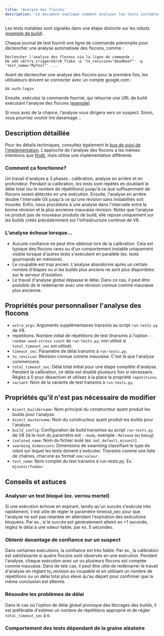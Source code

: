 ```yaml
---
title: 'Analyse des flocons'
description: 'Ce document explique comment analyser les tests instables.'
---
```

Les tests instables sont signalés dans une étape distincte sur les robots ([exemple de build](https://ci.chromium.org/ui/p/v8/builders/ci/V8%20Linux64%20TSAN/38630/overview)).

Chaque journal de test fournit une ligne de commande préremplie pour déclencher une analyse automatisée des flocons, comme :

```
Déclencher l'analyse des flocons via la ligne de commande :
bb add v8/try.triggered/v8_flako -p 'to_revision="deadbeef"' -p 'test_name="MyTest"' ...
```

Avant de déclencher une analyse des flocons pour la première fois, les utilisateurs doivent se connecter avec un compte google.com :

```bash
bb auth-login
```

Ensuite, exécutez la commande fournie, qui retourne une URL de build exécutant l'analyse des flocons ([exemple](https://ci.chromium.org/ui/p/v8/builders/try.triggered/v8_flako/b8836020260675019825/overview)).

Si vous avez de la chance, l'analyse vous dirigera vers un suspect. Sinon, vous pourriez vouloir lire davantage…

## Description détaillée

Pour les détails techniques, consultez également le [bug de suivi de l'implémentation](https://crbug.com/711249). L'approche de l'analyse des flocons a les mêmes intentions que [findit](https://sites.google.com/chromium.org/cat/findit), mais utilise une implémentation différente.

### Comment ça fonctionne?

Un travail d'analyse a 3 phases : calibration, analyse en arrière et en profondeur. Pendant la calibration, les tests sont répétés en doublant le délai total (ou le nombre de répétitions) jusqu'à ce que suffisamment de flocons soient détectés en une exécution. Ensuite, l'analyse en arrière double l'intervalle Git jusqu'à ce qu'une révision sans instabilités soit trouvée. Enfin, nous procédons à une analyse dans l'intervalle entre la bonne révision et la plus ancienne mauvaise révision. Notez que l'analyse ne produit pas de nouveaux produits de build, elle repose uniquement sur les builds créés précédemment sur l'infrastructure continue de V8.

### L'analyse échoue lorsque…

- Aucune confiance ne peut être obtenue lors de la calibration. Cela est typique des flocons rares ou d'un comportement instable uniquement visible lorsque d'autres tests s'exécutent en parallèle (ex. tests gourmands en mémoire).
- Le coupable est trop ancien. L'analyse abandonne après un certain nombre d'étapes ou si les builds plus anciens ne sont plus disponibles sur le serveur d'isolation.
- Le travail d'analyse global dépasse le délai. Dans ce cas, il peut être possible de le redémarrer avec une révision connue comme mauvaise plus ancienne.

## Propriétés pour personnaliser l'analyse des flocons

- `extra_args`: Arguments supplémentaires transmis au script `run-tests.py` de V8.
- repetitions: Nombre initial de répétitions de test (transmis à l'option `--random-seed-stress-count` de `run-tests.py`; non utilisé si `total_timeout_sec` est utilisé).
- `timeout_sec`: Paramètre de délai transmis à `run-tests.py`.
- `to_revision`: Révision connue comme mauvaise. C'est là que l'analyse commencera.
- `total_timeout_sec`: Délai total initial pour une étape complète d'analyse. Pendant la calibration, ce délai est doublé plusieurs fois si nécessaire. Réglez à 0 pour désactiver et utilisez à la place la propriété `repetitions`.
- `variant`: Nom de la variante de test transmis à `run-tests.py`.

## Propriétés qu'il n'est pas nécessaire de modifier

- `bisect_buildername`: Nom principal du constructeur ayant produit les builds pour l'analyse.
- `bisect_mastername`: Nom du constructeur ayant produit les builds pour l'analyse.
- `build_config`: Configuration de build transmise au script `run-tests.py` de V8 (là le nom du paramètre est `--mode`, exemple : `Release` ou `Debug`).
- `isolated_name`: Nom du fichier isolé (ex. `bot_default`, `mjsunit`).
- `swarming_dimensions`: Dimensions de swarming classifiant le type de robot sur lequel les tests doivent s'exécuter. Transmis comme une liste de chaînes, chacune au format `nom:valeur`.
- `test_name`: Nom complet du test transmis à run-tests.py. Ex. `mjsunit/foobar`.

## Conseils et astuces

### Analyser un test bloqué (ex. verrou mortel)

Si une exécution échoue en expirant, tandis qu'un succès s'exécute très rapidement, il est utile de régler le paramètre timeout_sec pour que l'analyse ne soit pas retardée en attendant l'expiration des exécutions bloquées. Par ex., si le succès est généralement atteint en &lt;1 seconde, réglez le délai à une valeur faible, par ex. 5 secondes.

### Obtenir davantage de confiance sur un suspect

Dans certaines exécutions, la confiance est très faible. Par ex., la calibration est satisfaisante si quatre flocons sont observés en une exécution. Pendant l'analyse, chaque exécution avec un ou plusieurs flocons est comptée comme mauvaise. Dans de tels cas, il peut être utile de redémarrer le travail d'analyse en réglant to_revision au coupable et en utilisant un nombre de répétitions ou un délai total plus élevé qu'au départ pour confirmer que la même conclusion est atteinte.

### Résoudre les problèmes de délai

Dans le cas où l'option de délai global provoque des blocages des builds, il est préférable d'estimer un nombre de répétitions approprié et de régler `total_timeout_sec` à `0`.

### Comportement des tests dépendant de la graine aléatoire
